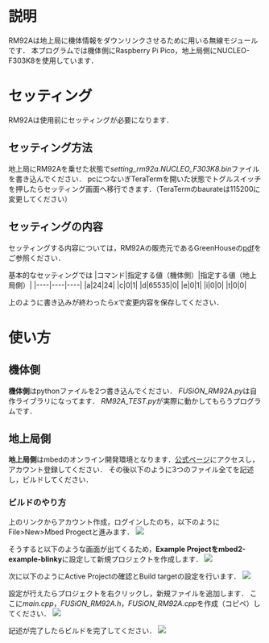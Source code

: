 # 説明
RM92Aは地上局に機体情報をダウンリンクさせるために用いる無線モジュールです．
本プログラムでは機体側にRaspberry Pi Pico，地上局側にNUCLEO-F303K8を使用しています．

# セッティング
RM92Aは使用前にセッティングが必要になります．
## セッティング方法
地上局にRM92Aを乗せた状態で*setting_rm92a.NUCLEO_F303K8.bin*ファイルを書き込んでください．
pcにつないぎTeraTermを開いた状態でトグルスイッチを押したらセッティング画面へ移行できます．（TeraTermのbaurateは115200に変更してください）
## セッティングの内容
セッティングする内容については，RM92Aの販売元であるGreenHouseの[pdf](https://www.green-house.co.jp/book/iot-wireless/SimpleMACstd92A-92C_instruction%20manual-rev2.9.15.pdf)をご参照ください．

基本的なセッティングでは
|コマンド|指定する値（機体側）|指定する値（地上局側）|
|----|----|----|
|a|24|24|
|c|0|1|
|d|65535|0|
|e|0|1|
|i|0|0|
|t|0|0|

上のように書き込みが終わったらxで変更内容を保存してください．

# 使い方
## 機体側
**機体側**はpythonファイルを2つ書き込んでください．
*FUSiON_RM92A.py*は自作ライブラリになってます．
*RM92A_TEST.py*が実際に動かしてもらうプログラムです．

## 地上局側
**地上局側**はmbedのオンライン開発環境となります．[公式ページ](https://os.mbed.com/)にアクセスし，アカウント登録してください．
その後以下のように3つのファイル全てを記述し，ビルドしてください．

### ビルドのやり方
上のリンクからアカウント作成，ログインしたのち，以下のようにFile>New>Mbed Progectと進みます．
![](setting_images/"mbed_1.png")

そうすると以下のような画面が出てくるため，**Example Projectをmbed2-example-blinky**に設定して新規プロジェクトを作成します．
![](setting_images/"mbed_2.png")

次に以下のようにActive Projectの確認とBuild targetの設定を行います．
![](setting_images/"mbed_4.png")

設定が行えたらプロジェクトを右クリックし，新規ファイルを追加します．
ここに*main.cpp*，*FUSiON_RM92A.h*，*FUSiON_RM92A.cpp*を作成（コピペ）してください．
![](setting_images/"mbed_5.png")

記述が完了したらビルドを完了してください．
![](setting_images/"mbed_6.png")
